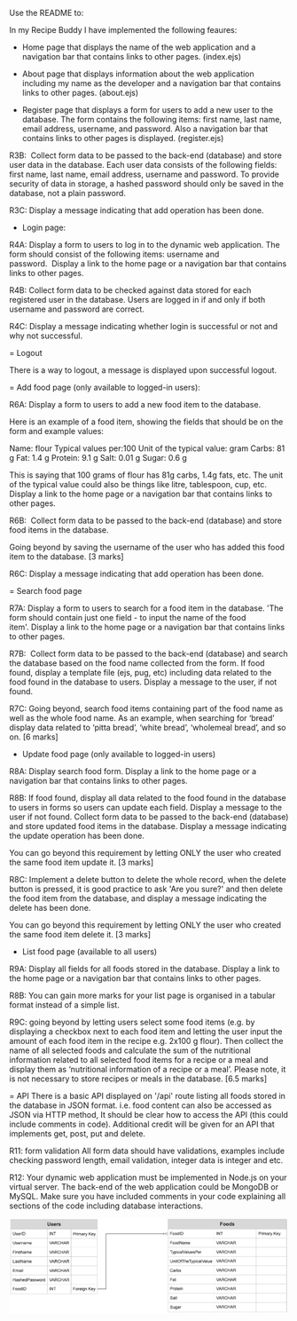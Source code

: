 Use the README to:


In my Recipe Buddy I have implemented the following feaures:

- Home page that displays the name of the web application and a navigation bar that contains links to other pages.
(index.ejs)

- About page that displays information about the web application including my name as the developer and a navigation bar that contains links to other pages.
(about.ejs)

- Register page that displays a form for users to add a new user to the database. The form contains the following items: first name, last name, email address, username, and password. Also a navigation bar that contains links to other pages is displayed.
(register.ejs)

R3B:  Collect form data to be passed to the back-end (database) and store user data in the database. Each user data consists of the following fields: first name, last name, email address, username and password. To provide security of data in storage, a hashed password should only be saved in the database, not a plain password.

R3C: Display a message indicating that add operation has been done.

- Login page:

R4A: Display a form to users to log in to the dynamic web application. The form should consist of the following items: username and password.  Display a link to the home page or a navigation bar that contains links to other pages.

R4B: Collect form data to be checked against data stored for each registered user in the database. Users are logged in if and only if both username and password are correct. 

R4C: Display a message indicating whether login is successful or not and why not successful.

= Logout

There is a way to logout, a message is displayed upon successful logout.

= Add food page (only available to logged-in users):

R6A: Display a form to users to add a new food item to the database. 

Here is an example of a food item, showing the fields that should be on the form and example values:

Name: flour
Typical values per:100
Unit of the typical value: gram
Carbs: 81 g
Fat: 1.4 g
Protein: 9.1 g
Salt: 0.01 g
Sugar: 0.6 g

This is saying that 100 grams of flour has 81g carbs, 1.4g fats, etc.  The unit of the typical value could also be things like litre, tablespoon, cup, etc.
Display a link to the home page or a navigation bar that contains links to other pages.

R6B:  Collect form data to be passed to the back-end (database) and store food items in the database. 

Going beyond by saving the username of the user who has added this food item to the database. [3 marks]

R6C: Display a message indicating that add operation has been done.

= Search food page 

R7A: Display a form to users to search for a food item in the database. 'The form should contain just one field - to input the name of the food item'. Display a link to the home page or a navigation bar that contains links to other pages.

R7B:  Collect form data to be passed to the back-end (database) and search the database based on the food name collected from the form. If food found, display a template file (ejs, pug, etc) including data related to the food found in the database to users. Display a message to the user, if not found.

R7C: Going beyond, search food items containing part of the food name as well as the whole food name. As an example, when searching for ‘bread’ display data related to ‘pitta bread’, ‘white bread’, ‘wholemeal bread’, and so on. [6 marks]

- Update food page (only available to logged-in users)

R8A: Display search food form. Display a link to the home page or a navigation bar that contains links to other pages.

R8B: If food found, display all data related to the food found in the database to users in forms so users can update each field. Display a message to the user if not found. Collect form data to be passed to the back-end (database) and store updated food items in the database. Display a message indicating the update operation has been done. 

You can go beyond this requirement by letting ONLY the user who created the same food item update it. [3 marks]

R8C: Implement a delete button to delete the whole record, when the delete button is pressed, it is good practice to ask 'Are you sure?' and then delete the food item from the database, and display a message indicating the delete has been done. 

You can go beyond this requirement by letting ONLY the user who created the same food item delete it. [3 marks]

- List food page (available to all users)

R9A: Display all fields for all foods stored in the database. Display a link to the home page or a navigation bar that contains links to other pages.

R8B: You can gain more marks for your list page is organised in a tabular format instead of a simple list.

R9C: going beyond by letting users select some food items (e.g. by displaying a checkbox next to each food item and letting the user input the amount of each food item in the recipe e.g. 2x100 g flour). Then collect the name of all selected foods and calculate the sum of the nutritional information related to all selected food items for a recipe or a meal and display them as ‘nutritional information of a recipe or a meal’. Please note, it is not necessary to store recipes or meals in the database. [6.5 marks]

= API
There is a basic API displayed on '/api' route listing all foods stored in the database in JSON format. i.e. food content can also be accessed as JSON via HTTP method, It should be clear how to access the API (this could include comments in code). Additional credit will be given for an API that implements get, post, put and delete.

R11: form validation
All form data should have validations, examples include checking password length, email validation, integer data is integer and etc. 

R12: Your dynamic web application must be implemented in Node.js on your virtual server. The back-end of the web application could be MongoDB or MySQL. Make sure you have included comments in your code explaining all sections of the code including database interactions.

![Alt text](/documentation/ERD.png "Recipe Buddy ERD")